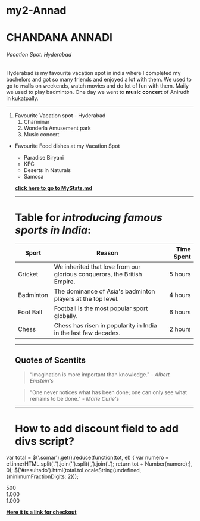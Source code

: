 # my2-Annad
 
# CHANDANA ANNADI
###### Vacation Spot: Hyderabad
Hyderabad is my favourite vacation spot in india where I completed my bachelors and got so many friends and enjoyed a lot with them. We used to go to **malls** on weekends, watch movies and do lot of fun with them. Maily we used to play badminton. One day we went to **music concert** of Anirudh in kukatpally. 

----------------------------------------------------------------------

1. Favourite Vacation spot - Hyderabad
   1. Charminar
   2. Wonderla Amusement park
   3. Music concert

- Favourite Food dishes at my Vacation Spot
   - Paradise Biryani
   - KFC
   - Deserts in Naturals
   - Samosa

   **[click here to go to MyStats.md](MyStats.md)**

   *******************************************
   # Table for *introducing famous sports in India*:

    | Sport | Reason | Time Spent |
    | --- | --- | ---: |
    | Cricket | We inherited that love from our glorious conquerors, the British Empire. | 5 hours |
    | Badminton | The dominance of Asia's badminton players at the top level. | 4 hours |
    | Foot Ball | Football is the most popular sport globally. | 6 hours |
    | Chess | Chess has risen in popularity in India in the last few decades. | 2 hours |

    *********************************

    ## Quotes of Scentits

    > “Imagination is more important than knowledge." - *Albert Einstein's*

    > "One never notices what has been done; one can only see what remains to be done." - *Marie Curie's*

    ****
    
    # How to add discount field to add divs script?

var total = $('.somar').get().reduce(function(tot, el) {
var numero = el.innerHTML.split('.').join('').split(',').join('.');
return tot + Number(numero);}, 0);
$('#resultado').html(total.toLocaleString(undefined, {minimumFractionDigits: 2}));
<div class="somar">500</div>
<div class="somar">1.000</div>
<div class="somar">1.000</div>
<div id="resultado"></div>
<div id="discount"></div>

**[Here it is a link for checkout](https://stackoverflow.com/questions/77032499/how-to-add-discount-field-to-add-divs-script)**


